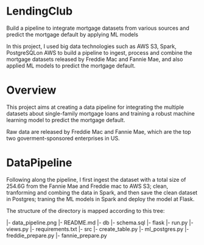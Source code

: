 # LendingClub
Build a pipeline to integrate mortgage datasets from various sources and predict the mortgage default by applying ML models

In this project, I used big data technologies such as AWS S3, Spark, PostgreSQLon AWS to build a pipeline to ingest, process and combine the mortgage datasets released by Freddie Mac and Fannie Mae, and also applied ML models to predict the mortgage default.

# Overview
This project aims at creating a data pipeline for integrating the multiple datasets about single-family mortgage loans and training a robust machine learning model to predict the mortgage default.

Raw data are released by Freddie Mac and Fannie Mae, which are the top two goverment-sponsored enterprises in US.

# DataPipeline

Following along the pipeline, I first ingest the dataset with a total size of 254.6G from the Fannie Mae and Freddie mac to AWS S3; clean, tranforming and combing the data in Spark, and then save the clean dataset in Postgres; traning the ML models in Spark and deploy the model at Flask.

The structure of the directory is mapped according to this tree:

|- data_pipeline.png
|- README.md
|- db
    |- schema.sql
|- flask
    |- run.py
    |- views.py
    |- requirements.txt
|- src
    |- create_table.py
    |- ml_postgres.py
    |- freddie_prepare.py
    |- fannie_prepare.py


